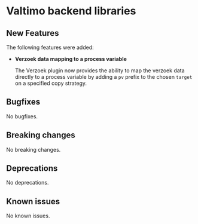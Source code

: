 # Valtimo backend libraries

## New Features

The following features were added:

*   **Verzoek data mapping to a process variable**

    The Verzoek plugin now provides the ability to map the verzoek data directly to a process variable by adding a `pv` prefix to the chosen `target` on a specified copy strategy.

## Bugfixes

No bugfixes.

## Breaking changes

No breaking changes.

## Deprecations

No deprecations.

## Known issues

No known issues.
